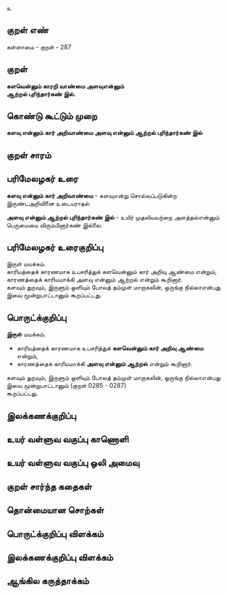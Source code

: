 உ

## குறள் எண் 

கள்ளாமை  - குறள் - 287  

## குறள் 

**களவென்னும் காரறி வாண்மை அளவுஎன்னும்  
ஆற்றல் புரிந்தார்கண் இல்.**

## கொண்டு கூட்டும் முறை

**களவு என்னும் கார் அறிவாண்மை அளவு என்னும் ஆற்றல் புரிந்தார்கண் இல்**

## குறள் சாரம் 


## பரிமேலழகர் உரை

**களவு என்னும் கார் அறிவாண்மை** - களவுஎன்று சொல்லப்படுகின்ற இருண்டஅறிவினை உடையராதல்  

**அளவு என்னும் ஆற்றல் புரிந்தார்கண் இல்** - உயிர் முதலியவற்றை அளத்தல்என்னும் பெருமையை விரும்பினார்கண் இல்லை.  

## பரிமேலழகர் உரைகுறிப்பு   

இருள் மயக்கம்.   
காரியத்தைக் காரணமாக உபசரித்துக் களவென்னும் கார் அறிவு ஆண்மை என்றும், காரணத்தைக் காரியமாக்கி அளவு என்னும் ஆற்றல் என்றும் கூறினார்.   
களவும் துறவும், இருளும் ஒளியும் போலத் தம்முள் மாறாகலின், ஒருங்கு நில்லாஎன்பது இவை மூன்றுபாட்டானும் கூறப்பட்டது.  

## பொருட்க்குறிப்பு 

**இருள்** மயக்கம்.   

* காரியத்தைக் காரணமாக உபசரித்துக் **களவென்னும் கார் அறிவு ஆண்மை** என்றும்,   
* காரணத்தைக் காரியமாக்கி **அளவு என்னும் ஆற்றல்** என்றும் கூறினார்.   

களவும் துறவும், இருளும் ஒளியும் போலத் தம்முள் மாறாகலின், ஒருங்கு நில்லாஎன்பது   
இவை மூன்றுபாட்டானும் (குறள் 0285 - 0287)  
கூறப்பட்டது.  

## இலக்கணக்குறிப்பு  


## உயர் வள்ளுவ வகுப்பு காணொளி


## உயர் வள்ளுவ வகுப்பு ஒலி அமைவு 

 
## குறள் சார்ந்த கதைகள் 


## தொன்மையான சொற்கள்


## பொருட்க்குறிப்பு விளக்கம்


## இலக்கணக்குறிப்பு விளக்கம்


## ஆங்கில கருத்தாக்கம் 


